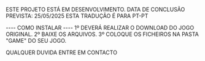 ESTE PROJETO ESTÁ EM DESENVOLVIMENTO. 
DATA DE CONCLUSÃO PREVISTA: 25/05/2025
ESTA TRADUÇÃO É PARA PT-PT

---- COMO INSTALAR ----
1º DEVERÁ REALIZAR O DOWNLOAD DO JOGO ORIGINAL.
2º BAIXE OS ARQUIVOS.
3º COLOQUE OS FICHEIROS NA PASTA "GAME" DO SEU JOGO.

QUALQUER DUVIDA ENTRE EM CONTACTO 

